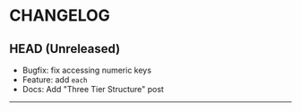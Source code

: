 # CHANGELOG

## HEAD (Unreleased)

- Bugfix: fix accessing numeric keys
- Feature: add `each`
- Docs: Add "Three Tier Structure" post

---
